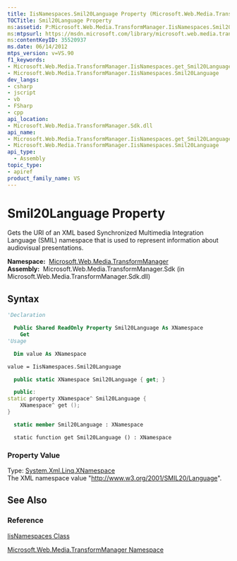 ```yaml
---
title: IisNamespaces.Smil20Language Property (Microsoft.Web.Media.TransformManager)
TOCTitle: Smil20Language Property
ms:assetid: P:Microsoft.Web.Media.TransformManager.IisNamespaces.Smil20Language
ms:mtpsurl: https://msdn.microsoft.com/library/microsoft.web.media.transformmanager.iisnamespaces.smil20language(v=VS.90)
ms:contentKeyID: 35520937
ms.date: 06/14/2012
mtps_version: v=VS.90
f1_keywords:
- Microsoft.Web.Media.TransformManager.IisNamespaces.get_Smil20Language
- Microsoft.Web.Media.TransformManager.IisNamespaces.Smil20Language
dev_langs:
- csharp
- jscript
- vb
- FSharp
- cpp
api_location:
- Microsoft.Web.Media.TransformManager.Sdk.dll
api_name:
- Microsoft.Web.Media.TransformManager.IisNamespaces.get_Smil20Language
- Microsoft.Web.Media.TransformManager.IisNamespaces.Smil20Language
api_type:
  - Assembly
topic_type:
- apiref
product_family_name: VS
---
```


# Smil20Language Property

Gets the URI of an XML based Synchronized Multimedia Integration Language (SMIL) namespace that is used to represent information about audiovisual presentations.

**Namespace:**  [Microsoft.Web.Media.TransformManager](microsoft-web-media-transformmanager-namespace.md)  
**Assembly:**  Microsoft.Web.Media.TransformManager.Sdk (in Microsoft.Web.Media.TransformManager.Sdk.dll)

## Syntax

```vb
'Declaration

  Public Shared ReadOnly Property Smil20Language As XNamespace
    Get
'Usage

  Dim value As XNamespace

value = IisNamespaces.Smil20Language
```

```csharp
  public static XNamespace Smil20Language { get; }
```

```cpp
  public:
static property XNamespace^ Smil20Language {
    XNamespace^ get ();
}
```

``` fsharp
  static member Smil20Language : XNamespace
```

```jscript
  static function get Smil20Language () : XNamespace
```

### Property Value

Type: [System.Xml.Linq.XNamespace](https://msdn.microsoft.com/library/bb291898)  
The XML namespace value "<http://www.w3.org/2001/SMIL20/Language>".  

## See Also

### Reference

[IisNamespaces Class](iisnamespaces-class-microsoft-web-media-transformmanager.md)

[Microsoft.Web.Media.TransformManager Namespace](microsoft-web-media-transformmanager-namespace.md)

